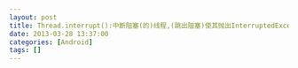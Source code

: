 ```yaml
---
layout: post
title: Thread.interrupt():中断阻塞(的)线程,(跳出阻塞)使其抛出InterruptedException
date: 2013-03-28 13:37:00
categories: [Android]
tags: []
---
```

        